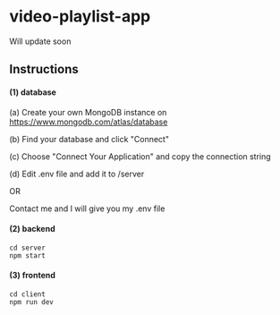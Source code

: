 # video-playlist-app

Will update soon

## Instructions

#### (1) database

  (a) Create your own MongoDB instance on https://www.mongodb.com/atlas/database
  
  (b) Find your database and click "Connect"
  
  (c) Choose "Connect Your Application" and copy the connection string
  
  (d) Edit .env file and add it to /server
  
  OR
  
  Contact me and I will give you my .env file

#### (2) backend

    cd server
    npm start

#### (3) frontend

    cd client
    npm run dev
